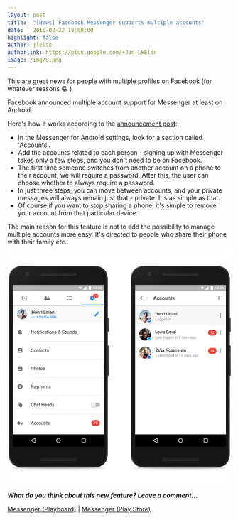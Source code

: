 ```yaml
---
layout: post
title:  "[News] Facebook Messenger supports multiple accounts"
date:   2016-02-22 18:00:00
highlight: false
author: jlelse
authorlink: https://plus.google.com/+Jan-LkElse
image: /img/9.png
---
```

This are great news for people with multiple profiles on Facebook (for whatever reasons  &#128512; )

Facebook announced multiple account support for Messenger at least on Android.

Here's how it works according to the [announcement post](https://www.facebook.com/messenger/photos/a.882538591865822.1073741828.602814669838217/897369740382707/):

* In the Messenger for Android settings, look for a section called 'Accounts'.
* Add the accounts related to each person - signing up with Messenger takes only a few steps, and you don't need to be on Facebook.
* The first time someone switches from another account on a phone to their account, we will require a password. After this, the user can choose whether to always require a password.
* In just three steps, you can move between accounts, and your private messages will always remain just that - private. It's as simple as that.
* Of course if you want to stop sharing a phone, it's simple to remove your account from that particular device.

The main reason for this feature is not to add the possibility to manage multiple accounts more easy. It's directed to people who share their phone with their family etc..

![Screenshot](/img/8.png)

***What do you think about this new feature? Leave a comment...***

<div class="pb-app-box" data-theme="light" data-lang="en"><a href="http://playboard.me/android/apps/com.facebook.orca">Messenger  (Playboard)</a> | <a href="https://play.google.com/store/apps/details?id=com.facebook.orca" rel="nofollow" target="_blank">Messenger (Play Store)</a></div>
<script type="text/javascript" src="//playboard.me/widgets/pb-app-box/1/pb_load_app_box.js"></script>